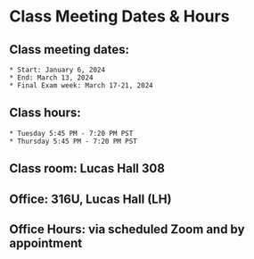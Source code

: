 # Class Meeting Dates & Hours

## Class meeting dates: 
	* Start: January 6, 2024
	* End: March 13, 2024
	* Final Exam week: March 17-21, 2024

## Class hours:  
	* Tuesday 5:45 PM - 7:20 PM PST
	* Thursday 5:45 PM - 7:20 PM PST
	
## Class room: Lucas Hall 308

## Office: 316U, Lucas Hall (LH)

## Office Hours: via scheduled Zoom and by appointment



